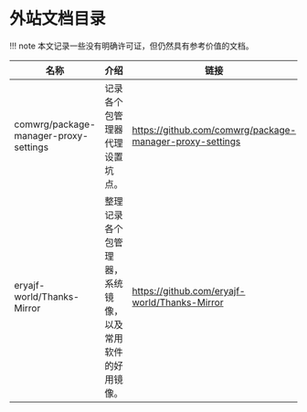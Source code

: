 # 外站文档目录

!!! note
    本文记录一些没有明确许可证，但仍然具有参考价值的文档。

|名称|介绍|链接|
|---|---|---|
|comwrg/package-manager-proxy-settings|记录各个包管理器代理设置坑点。|https://github.com/comwrg/package-manager-proxy-settings|
|eryajf-world/Thanks-Mirror|整理记录各个包管理器，系统镜像，以及常用软件的好用镜像。|https://github.com/eryajf-world/Thanks-Mirror|
